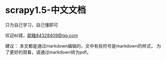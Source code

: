 # scrapy1.5-中文文档

只为自己学习，自己懂即可

欢迎纠错，邮箱84328409@qq.com

建议：
	本文都是通过markdown编辑的，文中有些符号是markdown的样式，
	为了更好的观看，请通过markdown转为pdf。